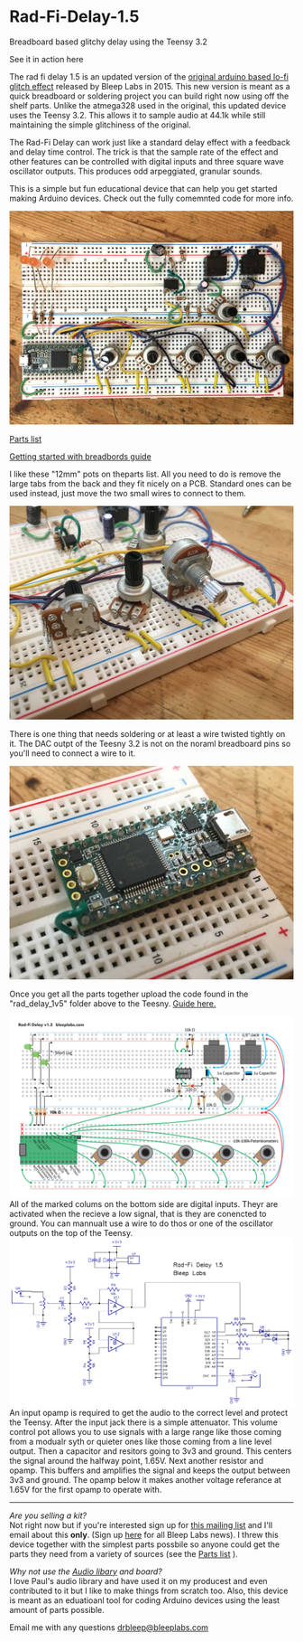 # Rad-Fi-Delay-1.5
Breadboard based glitchy delay using the Teensy 3.2

See it in action here 

The rad fi delay 1.5 is an updated version of the <a href="http://bleeplabs.com/rad-fi-central/">original arduino based lo-fi glitch effect</a> released by Bleep Labs in 2015. This new version is meant as a quick breadboard or soldering project you can build right now using off the shelf parts. 
Unlike the atmega328 used in the original, this updated device uses the Teensy 3.2. This allows it to sample audio at 44.1k while still maintaining the simple glitchiness of the original. 

The Rad-Fi Delay can work just like a standard delay effect with a feedback and delay time control.
The trick is that the sample rate of the effect and other features can be controlled with digital inputs and three square wave oscillator outputs. This produces odd arpeggiated, granular sounds. 

This is a simple but fun educational device that can help you get started making Arduino devices. Check out the fully comemnted code for more info. 

<img src="https://raw.githubusercontent.com/BleepLabs/Rad-Fi-Delay-1.5/master/assembled-device.jpg">

<a href="https://docs.google.com/spreadsheets/d/1HgXk2Bo4Rd0A5V1MbUsgcbOM54Az-JnbRDxo8K8Pac8/edit?usp=sharing">Parts list</a>

<a href="https://github.com/BleepLabs/Rad-Fi-Delay-1.5/blob/master/Intro%20to%20breadboards.pdf">Getting started with breadbords guide</a>

I like these "12mm" pots on theparts list. All you need to do is remove the large tabs from the back and they fit nicely on a PCB.
Standard ones can be used instead, just move the two small wires to connect to them.

<img src="https://raw.githubusercontent.com/BleepLabs/Rad-Fi-Delay-1.5/master/pots.jpg">

There is one thing that needs soldering or at least a wire twisted tightly on it. The DAC outpt of the Teesny 3.2 is not on the noraml breadboard pins so you'll need to connect a wire to it. 

<img src="https://raw.githubusercontent.com/BleepLabs/Rad-Fi-Delay-1.5/master/DAC.jpg">

Once you get all the parts together upload the code found in the "rad_delay_1v5" folder above to the Teesny. <a href="https://www.pjrc.com/teensy/teensyduino.html">Guide here.</a>

<img src="https://raw.githubusercontent.com/BleepLabs/Rad-Fi-Delay-1.5/master/Rad-fi-delay-1v5-breadboard-layout.png">
All of the marked colums on the bottom side are digital inputs. Theyr are activated when the recieve a low signal, that is they are conencted to ground. You can mannualt use a wire to do thos or one of the oscillator outputs on the top of the Teensy. 


<img src="https://raw.githubusercontent.com/BleepLabs/Rad-Fi-Delay-1.5/master/rad%20fi%20delay%201v5%20schematic.bmp">
An input opamp is required to get the audio to the correct level and protect the Teensy. 
After the input jack there is a simple attenuator. This volume control pot allows you to use signals with a large range like those coming from a modualr syth or quieter ones like those coming from a line level output. 
Then a capacitor and resitors going to 3v3 and ground. This centers the signal around the halfway point, 1.65V. Next another resistor and opamp. This buffers and amplifies the signal and keeps the output between 3v3 and ground. The opamp below it makes another voltage referance at 1.65V for the first opamp to operate with. 

---------------

<i>Are you selling a kit?</i><br>
Not right now but if you're interested sign up for <a href="https://confirmsubscription.com/h/r/35B95AB32EF3DEEC2540EF23F30FEDED">this mailing list<a/> and I'll email about this <b>only</b>. (Sign up <a href="https://confirmsubscription.com/h/r/A3B09EAD151885B6">here</a> for all Bleep Labs news). I threw this device together with the simplest parts possbile so anyone could get the parts they need from a variety of sources (see the <a href="https://docs.google.com/spreadsheets/d/1HgXk2Bo4Rd0A5V1MbUsgcbOM54Az-JnbRDxo8K8Pac8/edit?usp=sharing">Parts list</a>
). 

<i>Why not use the <a href="https://www.pjrc.com/teensy/td_libs_Audio.html">Audio libary</a> and board?</i><br>
I love Paul's audio library and have used it on my producest and even contributed to it but I like to make things from scratch too. Also, this device is meant as an eduatioanl tool for coding Arduino devices using the least amount of parts possible.   

Email me with any questions
drbleep@bleeplabs.com



